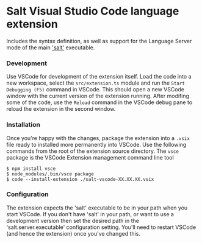 # Salt Visual Studio Code language extension

Includes the syntax definition, as well as support for the Language Server mode of the main ['salt'](https://github.com/discus-lang/salt) executable.

### Development
Use VSCode for development of the extension itself. Load the code into a new workspace, select the `src/extension.ts` module and run the `Start Debugging (F5)` command in VSCode. This should open a new VSCode window with the current version of the extension running. After modifing some of the code, use the `Reload` command in the VSCode debug pane to reload the extension in the second window.

### Installation
Once you're happy with the changes, package the extension into a `.vsix` file ready to installed more permanently into VSCode. Use the following commands from the root of the extension source directory. The `vsce` package is the VSCode Extension management command line tool

```
$ npm install vsce
$ node_modules/.bin/vsce package
$ code --install-extension ./salt-vscode-XX.XX.XX.vsix
```

### Configuration
The extension expects the 'salt' executable to be in your path when you start VSCode. If you don't have 'salt' in your path, or want to use a development version then set the desired path in the 'salt.server.executable' configuration setting. You'll need to restart VSCode (and hence the extension) once you've changed this.
